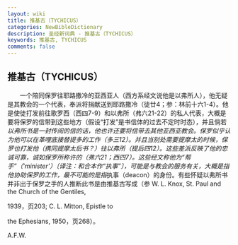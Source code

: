 ```yaml
---
layout: wiki
title: 推基古（TYCHICUS）
categories: NewBibleDictionary
description: 圣经新词典 - 推基古（TYCHICUS）
keywords: 推基古, TYCHICUS
comments: false
---
```


## 推基古（TYCHICUS）

　　一个陪同保罗往耶路撒冷的亚西亚人（西方系经文说他是以弗所人），他无疑是其教会的一个代表，奉派将捐献送到耶路撒冷（徒廿4；参：林前十六1-4）。他是使徒打发前往歌罗西（西四7-9）和以弗所（弗六21-22）的私人代表，大概是要将保罗的信带到这些地方（假设“打发”是书信体的过去不定时时态），并且倘若*以弗所书是一封传阅的信的话，他也许还要将信带去其他亚西亚教会。保罗似乎认为他可以在革哩底接替提多的工作（多三12）。并且当别处需要提摩太的时候，保罗也打发他（携同提摩太后书？）往以弗所（提后四12）。这些差派反映了他的忠诚可靠，诚如保罗所称许的（弗六21；西四7）。这些经文称他为“帮手”（'minister'）〔译注：和合本作“执事”〕，可能是与教会的服务有关，大概是指他协助保罗的工作，最不可能的是指*执事（deacon）的身份。有些怀疑以弗所书并非出于保罗之手的人推断此书是由推基古写成（参 W. L. Knox, St. Paul and the Church of the Gentiles,

1939，页203; C. L. Mitton, Epistle to

the Ephesians, 1950，页268）。

A.F.W.








